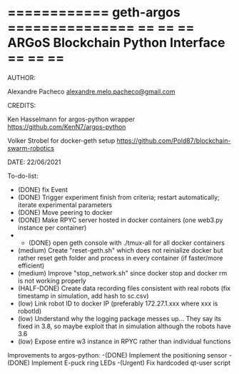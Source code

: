 ============ geth-argos ===============
==                                   ==
== ARGoS Blockchain Python Interface ==
==                                   ==
=======================================

AUTHOR: 

Alexandre Pacheco  <alexandre.melo.pacheco@gmail.com>

CREDITS:

Ken Hasselmann for argos-python wrapper <https://github.com/KenN7/argos-python>

Volker Strobel for docker-geth setup <https://github.com/Pold87/blockchain-swarm-robotics>

DATE: 22/06/2021


To-do-list:
- (DONE) fix Event 
- (DONE) Trigger experiment finish from criteria; restart automatically; iterate experimental parameters
- (DONE) Move peering to docker
- (DONE) Make RPYC server hosted in docker containers (one web3.py instance per container)
- - (DONE) open geth console with ./tmux-all for all docker containers
- (medium) Create "reset-geth.sh" which does not reinialize docker but rather reset geth folder and process in every container (if faster/more efficient)
- (medium) Improve "stop_network.sh" since docker stop and docker rm is not working properly
- (HALF-DONE) Create data recording files consistent with real robots (fix timestamp in simulation, add hash to sc.csv)
- (low) Link robot ID to docker IP (preferably 172.27.1.xxx where xxx is robotId)
- (low) Understand why the logging package messes up... They say its fixed in 3.8, so maybe exploit that in simulation although the robots have 3.6
- (low) Expose entire w3 instance in RPYC rather than individual functions

Improvements to argos-python:
-(DONE) Implement the positioning sensor
-(DONE) Implement E-puck ring LEDs
-(Urgent) Fix hardcoded qt-user script
